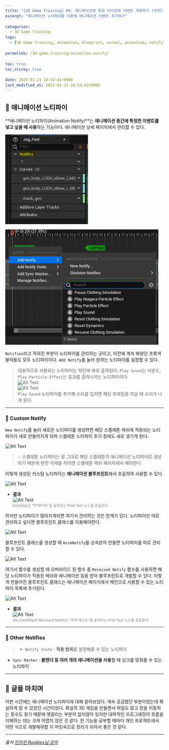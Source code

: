 ```yaml
---
title: "[3D Game Training] #9. 애니메이션의 특정 타이밍에 이벤트 적용하기 (번외)"
excerpt: "애니메이션 노티파이를 이용해 애니메이션 이벤트 추가하기"

categories:
  - 3D Game Training
tags:
  - [3D Game Training, animation, blueprint, unreal, animation, notify]

permalink: /3d-game-training/animation-notify/

toc: true
toc_sticky: true

date: 2023-01-23 18:54:41+0900
last_modified_at: 2023-01-23 18:54:43+0900
---
```


## 👻 애니메이션 노티파이
**애니메이션 노티파이(Animation Notify)**는 **애니메이션 중간에 특정한 이벤트를 넣고 싶을 때 사용**하는 기능이다. 애니메이션 상세 페이지에서 관리할 수 있다.

![Alt Text](/assets/images/posts_img/projects/3d-game-training/animation-notify/notifies.PNG)   

![Alt Text](/assets/images/posts_img/projects/3d-game-training/animation-notify/add-notify.PNG)   

``` Notifies ```라고 적혀진 부분이 노티파이를 관리하는 곳이고, 이전에 계속 봐왔던 초록색 블럭들도 모두 노티파이이다. ``` Add Notify ```를 눌러 원하는 노티파이를 설정할 수 있다.

> 대표적으로 사용되는 노티파이는 하단에 바로 출력된다. ``` Play Sound ```는 사운드, ``` Play Particle Effect ```는 효과를 출력시키는 노티파이이다.   
![Alt Text](/assets/images/posts_img/projects/3d-game-training/animation-notify/add-play-sound.PNG)   
![Alt Text](/assets/images/posts_img/projects/3d-game-training/animation-notify/anim-notify.PNG)   
``` Play Sound ``` 노티파이를 추가해 소리를 입히면 해당 프레임을 지날 때 소리가 나게 된다.

***

### 🌱 Custom Notify
``` New Notify ```를 눌러 새로운 노티파이를 생성하면 해당 스켈레톤 메쉬에 적용되는 노티파이가 새로 만들어지게 되며 스켈레톤 노티파이 추가 창에도 새로 생기게 된다.

![Alt Text](/assets/images/posts_img/projects/3d-game-training/animation-notify/skeleton-notify.PNG)   

> 💡 스켈레톤 노티파이는 말 그대로 해당 스켈레톤의 애니메이션 노티파이로 생성되기 때문에 완전 삭제를 하려면 스켈레톤 메쉬 페이지에서 해야한다.

이렇게 생성된 커스텀 노티파이는 **애니메이션 블루프린트**에서 호출하여 사용할 수 있다.

![Alt Text](/assets/images/posts_img/projects/3d-game-training/animation-notify/notify-event.PNG)   

- **결과**   
![Alt Text](/assets/images/posts_img/projects/3d-game-training/animation-notify/notify-event-result.gif)   
<span style="font-size: 0.7rem; color: gray;">FootStep은 "뚜벅뚜벅!"을 출력하는 Print Text 노드를 호출한다.</span>

하지만 노티파이가 많아지게되면 여기서 관리하는 것은 한계가 있다. 노티파이만 따로 관리하고 싶다면 블루프린트 클래스를 이용해야한다.

![Alt Text](/assets/images/posts_img/projects/3d-game-training/animation-notify/notify-bpc.PNG)   

블루프린트 클래스를 생성할 때 ``` AnimNotify ```를 상속받아 만들면 노티파이를 따로 관리할 수 있다.

![Alt Text](/assets/images/posts_img/projects/3d-game-training/animation-notify/received-notify.PNG)   

여기서 함수를 생성할 때 오버라이드 된 함수 중 ``` Received Notify ``` 함수를 사용하면 해당 노티파이가 적용된 메쉬와 애니메이션 등을 받아 블루프린트로 개발할 수 있다. 이렇게 만들어진 블루프린트 클래스는 애니메이션 페이지에서 메인으로 사용할 수 있는 노티파이 목록에 추가된다.

![Alt Text](/assets/images/posts_img/projects/3d-game-training/animation-notify/add-custom-notify.PNG)   

- **결과**   
![Alt Text](/assets/images/posts_img/projects/3d-game-training/animation-notify/custom-notify-event-result.gif)   
<span style="font-size: 0.7rem; color: gray;">AN_FootStep의 Received Notify는 "뚜벅 테스트"를 출력하는 Print Text 노드를 호출한다.</span>

***

### 🌱 Other Notifies
> - ``` Notify State ``` : **적용 범위**를 설정해줄 수 있는 노티파이
- ``` Sync Marker ``` : **블렌더 등 여러 개의 애니메이션을 사용**할 때 싱크를 맞춰줄 수 있는 노티파이

***

## 👻 글을 마치며
이번 시간에는 애니메이션 노티파이에 대해 알아보았다. 계속 궁금했던 부분이었는데 확실하게 알 수 있었던 시간이었다. 확실히 3D 게임을 만들면서 파일도 많고 창을 이동하는 횟수도 잦기 때문에 헷갈리는 부분이 없지않아 있지만 대략적인 프로그래밍의 흐름을 이해하는 데는 크게 어렵지 않은 것 같다. 한 기능을 공부할 때마다 개인 프로젝트에서 어떤 식으로 개발해야할 지 머릿속으로 정리가 되어서 좋은 것 같다.

***

_출처_
_[인프런 Rookies님 강의](https://inf.run/AXLS)_